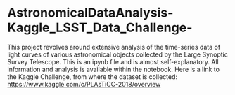 # AstronomicalDataAnalysis-Kaggle_LSST_Data_Challenge-
This project revolves around extensive analysis of the time-series data of light curves of various astronomical objects collected by the Large Synoptic Survey Telescope.
This is an ipynb file and is almost self-explanatory. All information and analysis is available within the notebook.
Here is a link to the Kaggle Challenge, from where the dataset is collected: https://www.kaggle.com/c/PLAsTiCC-2018/overview

